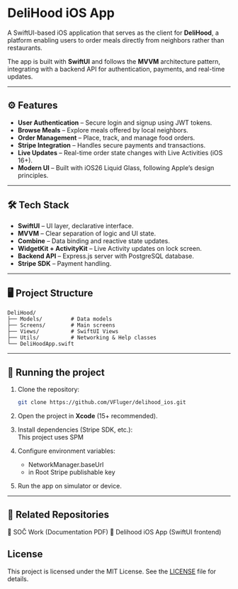 # DeliHood iOS App

A SwiftUI-based iOS application that serves as the client for **DeliHood**, a platform enabling users to order meals directly from neighbors rather than restaurants.

The app is built with **SwiftUI** and follows the **MVVM** architecture pattern, integrating with a backend API for authentication, payments, and real-time updates.

---

## ⚙️ Features

- **User Authentication** – Secure login and signup using JWT tokens.
- **Browse Meals** – Explore meals offered by local neighbors.
- **Order Management** – Place, track, and manage food orders.
- **Stripe Integration** – Handles secure payments and transactions.
- **Live Updates** – Real-time order state changes with Live Activities (iOS 16+).
- **Modern UI** – Built with iOS26 Liquid Glass, following Apple’s design principles.

---

## 🛠️ Tech Stack

- **SwiftUI** – UI layer, declarative interface.
- **MVVM** – Clear separation of logic and UI state.
- **Combine** – Data binding and reactive state updates.
- **WidgetKit + ActivityKit** – Live Activity updates on lock screen.
- **Backend API** – Express.js server with PostgreSQL database.
- **Stripe SDK** – Payment handling.

---

## 🖥️ Project Structure

```
DeliHood/
├── Models/         # Data models
├── Screens/        # Main screens
├── Views/          # SwiftUI Views
├── Utils/          # Networking & Help classes
└── DeliHoodApp.swift
```

---

## 🚀 Running the project

1. Clone the repository:

   ```bash
   git clone https://github.com/VFluger/delihood_ios.git
   ```

2. Open the project in **Xcode** (15+ recommended).

3. Install dependencies (Stripe SDK, etc.):  
   This project uses SPM

4. Configure environment variables:

   - NetworkManager.baseUrl
   - in Root Stripe publishable key

5. Run the app on simulator or device.

---

## 📲 Related Repositories

📘 SOČ Work (Documentation PDF)
📱 Delihood iOS App (SwiftUI frontend)

## License

This project is licensed under the MIT License. See the [LICENSE](LICENSE) file for details.
